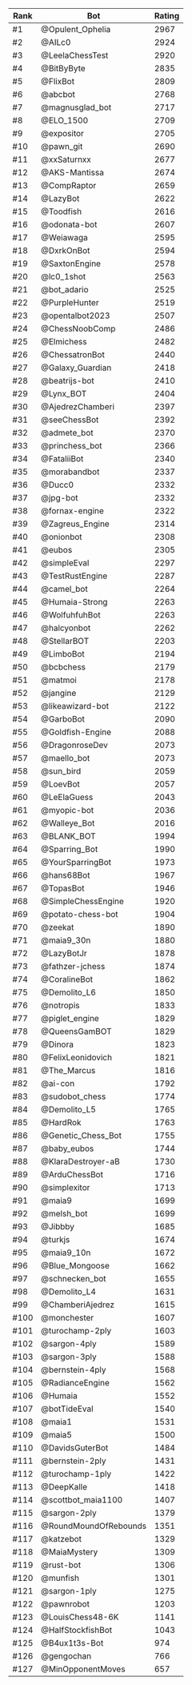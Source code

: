 Rank|Bot|Rating
---|---|---
#1|@Opulent_Ophelia|2967
#2|@AILc0|2924
#3|@LeelaChessTest|2920
#4|@BitByByte|2835
#5|@FlixBot|2809
#6|@abcbot|2768
#7|@magnusglad_bot|2717
#8|@ELO_1500|2709
#9|@expositor|2705
#10|@pawn_git|2690
#11|@xxSaturnxx|2677
#12|@AKS-Mantissa|2674
#13|@CompRaptor|2659
#14|@LazyBot|2622
#15|@Toodfish|2616
#16|@odonata-bot|2607
#17|@Weiawaga|2595
#18|@DxrkOnBot|2594
#19|@SaxtonEngine|2578
#20|@lc0_1shot|2563
#21|@bot_adario|2525
#22|@PurpleHunter|2519
#23|@opentalbot2023|2507
#24|@ChessNoobComp|2486
#25|@Elmichess|2482
#26|@ChessatronBot|2440
#27|@Galaxy_Guardian|2418
#28|@beatrijs-bot|2410
#29|@Lynx_BOT|2404
#30|@AjedrezChamberi|2397
#31|@seeChessBot|2392
#32|@admete_bot|2370
#33|@princhess_bot|2366
#34|@FataliiBot|2340
#35|@morabandbot|2337
#36|@Ducc0|2332
#37|@jpg-bot|2332
#38|@fornax-engine|2322
#39|@Zagreus_Engine|2314
#40|@onionbot|2308
#41|@eubos|2305
#42|@simpleEval|2297
#43|@TestRustEngine|2287
#44|@camel_bot|2264
#45|@Humaia-Strong|2263
#46|@WolfuhfuhBot|2263
#47|@halcyonbot|2262
#48|@StellarBOT|2203
#49|@LimboBot|2194
#50|@bcbchess|2179
#51|@matmoi|2178
#52|@jangine|2129
#53|@likeawizard-bot|2122
#54|@GarboBot|2090
#55|@Goldfish-Engine|2088
#56|@DragonroseDev|2073
#57|@maello_bot|2073
#58|@sun_bird|2059
#59|@LoevBot|2057
#60|@LeElaGuess|2043
#61|@myopic-bot|2036
#62|@Walleye_Bot|2016
#63|@BLANK_BOT|1994
#64|@Sparring_Bot|1990
#65|@YourSparringBot|1973
#66|@hans68Bot|1967
#67|@TopasBot|1946
#68|@SimpleChessEngine|1920
#69|@potato-chess-bot|1904
#70|@zeekat|1890
#71|@maia9_30n|1880
#72|@LazyBotJr|1878
#73|@fathzer-jchess|1874
#74|@CoralineBot|1862
#75|@Demolito_L6|1850
#76|@notropis|1833
#77|@piglet_engine|1829
#78|@QueensGamBOT|1829
#79|@Dinora|1823
#80|@FelixLeonidovich|1821
#81|@The_Marcus|1816
#82|@ai-con|1792
#83|@sudobot_chess|1774
#84|@Demolito_L5|1765
#85|@HardRok|1763
#86|@Genetic_Chess_Bot|1755
#87|@baby_eubos|1744
#88|@KlaraDestroyer-aB|1730
#89|@ArduChessBot|1716
#90|@simplexitor|1713
#91|@maia9|1699
#92|@melsh_bot|1699
#93|@Jibbby|1685
#94|@turkjs|1674
#95|@maia9_10n|1672
#96|@Blue_Mongoose|1662
#97|@schnecken_bot|1655
#98|@Demolito_L4|1631
#99|@ChamberiAjedrez|1615
#100|@monchester|1607
#101|@turochamp-2ply|1603
#102|@sargon-4ply|1589
#103|@sargon-3ply|1588
#104|@bernstein-4ply|1568
#105|@RadianceEngine|1562
#106|@Humaia|1552
#107|@botTideEval|1540
#108|@maia1|1531
#109|@maia5|1500
#110|@DavidsGuterBot|1484
#111|@bernstein-2ply|1431
#112|@turochamp-1ply|1422
#113|@DeepKalle|1418
#114|@scottbot_maia1100|1407
#115|@sargon-2ply|1379
#116|@RoundMoundOfRebounds|1351
#117|@katzebot|1329
#118|@MaiaMystery|1309
#119|@rust-bot|1306
#120|@munfish|1301
#121|@sargon-1ply|1275
#122|@pawnrobot|1203
#123|@LouisChess48-6K|1141
#124|@HalfStockfishBot|1043
#125|@B4ux1t3s-Bot|974
#126|@gengochan|766
#127|@MinOpponentMoves|657
